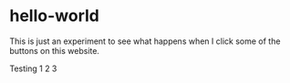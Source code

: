 # hello-world

This is just an experiment to see what happens when I click some of the buttons on this website.

Testing 1 2 3
